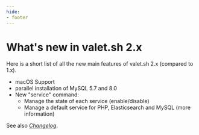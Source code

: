 ```yaml
---
hide:
- footer
---
```


# What's new in valet.sh 2.x


Here is a short list of all the new main features of valet.sh 2.x (compared to 1.x).

* macOS Support
* parallel installation of MySQL 5.7 and 8.0
* New "service" command:
    * Manage the state of each service (enable/disable)
    * Manage a default service for PHP, Elasticsearch and MySQL (more information)


See also *[Changelog](/changelog)*.